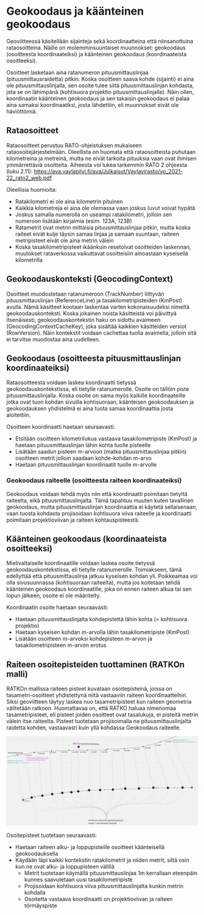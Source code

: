 # Geokoodaus ja käänteinen geokoodaus

Geoviitteessä käsitellään sijainteja sekä koordinaatteina että niinsanottuina rataosoitteina. Näille on
molemminsuuntaiset muunnokset: geokoodaus (osoitteesta koordinaateiksi) ja käänteinen
geokoodaus (koordinaateista osoitteeksi).

Osoitteet lasketaan aina ratanumeron pituusmittauslinjaa (pituusmittausraidetta) pitkin. Koska osoitteen saava kohde
(sijainti) ei aina ole pituusmittauslinjalla, sen osoite tulee siitä pituusmittauslinjan kohdasta, jota se on lähimpänä
(kohtisuora projektio pituusmittauslinjalle). Näin ollen, koordinaatin käänteinen geokoodaus ja sen takaisin geokoodaus
ei palaa aina samaksi koordinaatiksi, josta lähdettiin, eli muunnokset eivät ole häviöttömiä.

## Rataosoitteet

Rataosoitteet perustuu RATO-ohjeistuksen mukaiseen rataosoitejärjestelmään. Oleellista on huomata että rataosoitteista
puhutaan kilometreina ja metreinä, mutta ne eivät tarkoita pituuksia vaan ovat ihmisen ymmärrettäviä osoitteita.
Aiheesta voi lukea tarkemmin RATO 2 ohjeesta (luku 2.11):
https://ava.vaylapilvi.fi/ava/Julkaisut/Vaylavirasto/vo_2021-22_rato2_web.pdf

Oleellisia huomioita:

- Ratakilometri ei ole aina kilometrin pituinen
- Kaikkia kilometreja ei aina ole olemassa vaan joskus luvut voivat hypätä
- Joskus samalla numerolla on useampi ratakilometri, jolloin sen numeroon lisätään kirjaimia (esim. 123A, 123B)
- Ratametrit ovat metrin mittaisia pituusmittauslinjaa pitkin, mutta koska raiteet eivät kulje täysin samaa linjaa ja
  samaan suuntaan, raiteen metripisteet eivät ole aina metrin välein
- Koska tasakilometripisteet ikäänkuin resetoivat osoitteiden laskennan, muutokset rataverkossa vaikuttavat osoitteisiin
  ainoastaan kyseisellä kilometrilla

## Geokoodauskonteksti (GeocodingContext)

Osoitteet muodostetaan ratanumeroon (TrackNumber) liittyvän pituusmittauslinjan (ReferenceLine) ja
tasakilometripisteiden (KmPost) avulla. Nämä käsitteet kootaan laskentaa varten kokonaisuudeksi nimeltä
geokoodauskonteksti. Koska jokainen noista käsitteistä voi päivittyä itsenäisesti, geokoodauskontekstin haku on sidottu
avaimeen (GeocodingContextCacheKey), joka sisältää kaikkien käsitteiden versiot (RowVersion). Näin kontekstit voidaan
cachettaa tuolla avaimella, jolloin sitä ei tarvitse muodostaa aina uudelleen.

## Geokoodaus (osoitteesta pituusmittauslinjan koordinaateiksi)

Rataosoitteesta voidaan laskea koordinaatti tietyssä geokoodauskontekstissa, eli tietylle ratanumerolle. Osoite on
tällöin piste pituusmittauslinjalla. Koska osoite on sama myös kaikille koordinaateille jotka ovat tuon kohdan sivuilla
kohtisuoraan, käänteisen geokoodauksen ja geokoodauksen yhdistelmä ei aina tuota samaa koordinaattia josta aloitettiin.

Osoitteen koordinaatti haetaan seuraavasti:

- Etsitään osoitteen kilometrilukua vastaava tasakilometripiste (KmPost) ja haetaan pituusmittauslinjan lähin kohta
  tuolle pisteelle
- Lisätään saadun pisteen m-arvoon (matka pituusmittauslinjaa pitkin) osoitteen metrit jolloin saadaan kohde-kohdan
  m-arvo
- Haetaan pituusmittauslinjan koordinaatit tuolle m-arvolle

### Geokoodaus raiteelle (osoitteesta raiteen koordinaateiksi)

Geokoodaus voidaan tehdä myös niin että koordinaatti poimitaan tietyltä raiteelta, eikä pituusmittauslinjalta. Tämä
tapahtuu muuten kuten tavallinen geokoodaus, mutta pituusmittauslinjan koordinaattia ei käytetä sellaisenaan, vaan
tuosta kohdasta projisoidaan kohtisuora viiva raiteelle ja koordinaatti poimitaan projektioviivan ja raiteen
kohtauspisteestä.

## Käänteinen geokoodaus (koordinaateista osoitteeksi)

Mielivaltaiselle koordinaatille voidaan laskea osoite tietyssä geokoodauskontekstissa, eli tietylle ratanumerolle.
Toimiakseen, tämä edellyttää että pituusmittauslinja jatkuu kyseisen kohdan yli. Poikkeamaa voi olla sivusuunnassa
(kohtisuoraan raiteelta), mutta jos koitetaan tehdä käänteinen geokoodaus koordinaatille, joka on ennen raiteen alkua
tai sen lopun jälkeen, osoite ei ole määritelty.

Koordinaatin osoite haetaan seuraavasti:

- Haetaan pituusmittauslinjalta kohdepistettä lähin kohta (= kohtisuora projektio)
- Haetaan kyseisen kohdan m-arvolla lähin tasakilometripiste (KmPost)
- Lisätään osoitteen m-arvoksi kohdepisteen m-arvon ja tasakilometripisteen m-arvon erotus

## Raiteen osoitepisteiden tuottaminen (RATKOn malli)

RATKOn mallissa raiteen pisteet kuvataan osoitepisteinä, joissa on tasametri-osoitteet yhdistettynä niitä vastaaviin
raiteen koordinaatteihin. Siksi geoviitteen täytyy laskea nuo tasametripisteet kun raiteen geometria välitetään ratkoon.
Huomattavaa on, että RATKO haluaa nimenomaa tasametripisteet, eli pisteet joiden osoitteet ovat tasalukuja, ei pisteitä
metrin välein itse raiteelta. Pisteet tuotetaan projisoimalla ne pituusmittauslinjalta raidetta kohden, vastaavasti kuin
yllä kohdassa Geokoodaus raiteelle.

![](images/ratko_pisteet.png)

Osoitepisteet tuotetaan seuraavasti:

- Haetaan raiteen alku- ja loppupisteille osoitteet käänteisellä geokoodauksella
- Käydään läpi kaikki kontekstin ratakilometrit ja niiden metrit, siltä osin kun ne ovat alku- ja loppupisteen välillä
    - Metrit tuotetaan käymällä pituusmittauslinjaa 1m kerrallaan eteenpäin kunnes saavutetaan uusi tasakilometripiste
    - Projisoidaan kohtisuora viiva pituusmittauslinjalta kunkin metrin kohdalla
    - Osoitetta vastaava koordinaatti on projektioviivan ja raiteen törmäyspiste
